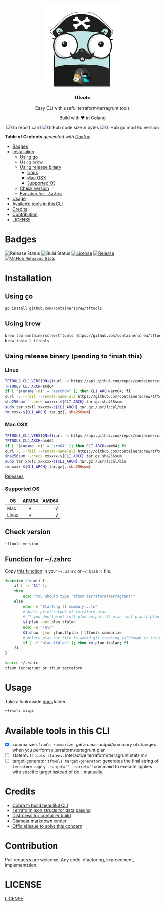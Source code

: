 <p align="center" >
    <img src="assets/logo.png" alt="logo" width="250"/>
<h3 align="center">tftools</h3>
<p align="center">Easy CLI with useful terraform/terragrunt tools</p>
<p align="center">Build with ❤ in Golang</p>
</p>

<p align="center" >
    <img alt="Go report card" src="https://goreportcard.com/badge/github.com/containerscrew/tftools">
    <img alt="GitHub code size in bytes" src="https://img.shields.io/github/languages/code-size/containerscrew/tftools">
    <img alt="GitHub go.mod Go version" src="https://img.shields.io/github/go-mod/go-version/containerscrew/tftools">
</p>

<!-- START doctoc generated TOC please keep comment here to allow auto update -->
<!-- DON'T EDIT THIS SECTION, INSTEAD RE-RUN doctoc TO UPDATE -->
**Table of Contents**  *generated with [DocToc](https://github.com/thlorenz/doctoc)*

- [Badges](#badges)
- [Installation](#installation)
  - [Using go](#using-go)
  - [Using brew](#using-brew)
  - [Using release binary](#using-release-binary)
    - [Linux](#linux)
    - [Mac OSX](#mac-osx)
    - [Supported OS](#supported-os)
  - [Check version](#check-version)
  - [Function for ~/.zshrc](#function-for-zshrc)
- [Usage](#usage)
- [Available tools in this CLI](#available-tools-in-this-cli)
- [Credits](#credits)
- [Contribution](#contribution)
- [LICENSE](#license)

<!-- END doctoc generated TOC please keep comment here to allow auto update -->

# Badges

![Release Status](https://github.com/containerscrew/tftools/actions/workflows/release.yml/badge.svg)
![Build Status](https://github.com/containerscrew/tftools/actions/workflows/build.yml/badge.svg)
[![License](https://img.shields.io/github/license/containerscrew/tftools)](/LICENSE)
[![Release](https://img.shields.io/github/release/containerscrew/tftools)](https://github.com/containerscrew/tftools/releases/latest)
[![GitHub Releases Stats](https://img.shields.io/github/downloads/containerscrew/tftools/total.svg?logo=github)](https://somsubhra.github.io/github-release-stats/?username=containerscrew&repository=tftools)

# Installation

## Using go

```bash
go install github.com/containerscrew/tftools
```

## Using brew

```bash
brew tap containerscrew/tftools https://github.com/containerscrew/tftools
brew install tftools
```

## Using release binary (pending to finish this)

### Linux
```bash
TFTOOLS_CLI_VERSION=$(curl -s https://api.github.com/repos/containerscrew/tftools/releases/latest)
TFTOOLS_CLI_ARCH=amd64
if [ "$(uname -m)" = "aarch64" ]; then CLI_ARCH=arm64; fi
curl -L --fail --remote-name-all https://github.com/containerscrew/tftools/releases/download/${TFTOOLS_CLI_VERSION}/XXXXX-${TFTOOLS_CLI_ARCH}.tar.gz{,.sha256sum}
sha256sum --check xxxxxx-${CLI_ARCH}.tar.gz.sha256sum
sudo tar xzvfC xxxxxx-${CLI_ARCH}.tar.gz /usr/local/bin
rm xxxx-${CLI_ARCH}.tar.gz{,.sha256sum}
```

### Mac OSX

```bash
TFTOOLS_CLI_VERSION=$(curl -s https://api.github.com/repos/containerscrew/tftools/releases/latest)
TFTOOLS_CLI_ARCH=amd64
if [ "$(uname -m)" = "arm64" ]; then CLI_ARCH=arm64; fi
curl -L --fail --remote-name-all https://github.com/containerscrew/tftools/releases/download/${TFTOOLS_CLI_VERSION}/XXXXX-${TFTOOLS_CLI_ARCH}.tar.gz{,.sha256sum}
sha256sum --check xxxxxx-${CLI_ARCH}.tar.gz.sha256sum
sudo tar xzvfC xxxxxx-${CLI_ARCH}.tar.gz /usr/local/bin
rm xxxx-${CLI_ARCH}.tar.gz{,.sha256sum}
```

[Releases](https://github.com/containerscrew/tftools/releases)

### Supported OS

| OS        | ARM64 | AMD64 |
|-----------|:-----:|------:|
| Mac       |  √    |   √   |
| Linux     |  √    |   √   |

## Check version

```bash
tftools version
```

## Function for ~/.zshrc

Copy [this function](scripts/tfsum.sh) in your `~/.zshrc` or `~/.bashrc` file.

```bash
function tfsum() {
    if [ -z "$1" ];
    then
        echo "You should type 'tfsum terraform|terragrunt'"
    else
        echo -e "Starting tf summary...\n"
        # Don't print output of terraform plan
        # If you don't want full plan output: $1 plan -out plan.tfplan 1> /dev/null
        $1 plan -out plan.tfplan
        echo -e "\n\n"
        $1 show -json plan.tfplan | tftools summarize
        # Delete plan out file to avoid git tracking (although is included in .gitignore)
        if [ -f "plan.tfplan" ]; then rm plan.tfplan; fi
    fi
}
```

```bash
source ~/.zshrc
tfsum terragrunt or tfsum terraform
```

# Usage

Take a look inside [docs](./docs) folder.

```bash
tftools usage
```

# Available tools in this CLI

- [x] summarize `tftools summarize`: get a clear output/summary of changes when you perform a terraform/terragrunt plan
- [ ] statemv `tftools statemv`: interactive terraform/terragrunt state mv
- [ ] target-generator `tftools target-generator`: generates the final string of `terraform apply -target='' -target=''`command to execute applies with specific target instead of do it manually.

# Credits
- [Cobra to build beautiful CLI](https://cobra.dev/)
- [Terraform json structs for data parsing](https://github.com/hashicorp/terraform-json)
- [Distroless for container build](https://github.com/GoogleContainerTools/distroless)
- [Glamour markdown render](https://github.com/charmbracelet/glamour)
- [Official issue to solve this concern](https://github.com/hashicorp/terraform/issues/10507)

# Contribution

Pull requests are welcome! Any code refactoring, improvement, implementation.

# LICENSE

[LICENSE](./LICENSE)
